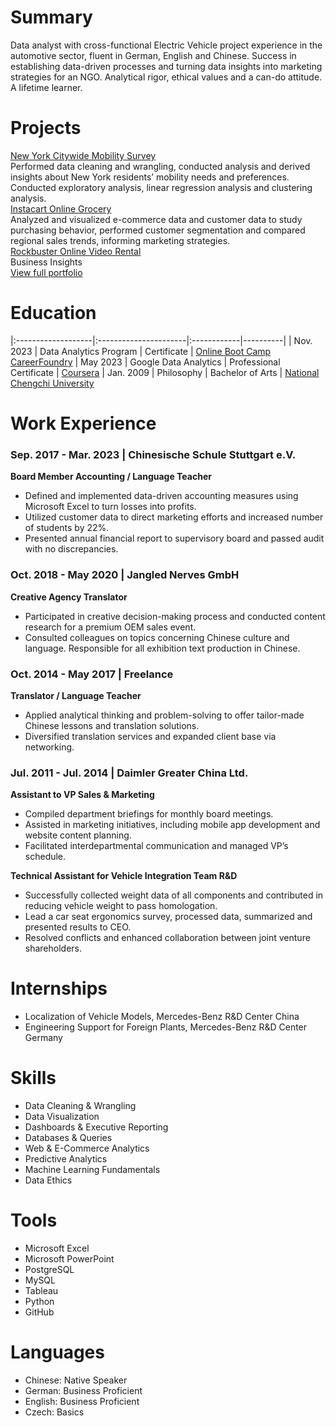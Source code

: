 # Summary
Data analyst with cross-functional Electric Vehicle project experience in the automotive sector, fluent in German, English and Chinese. Success in establishing data-driven processes and turning data insights into marketing strategies for an NGO. Analytical rigor, ethical values and a can-do attitude. A lifetime learner.

# Projects
[New York Citywide Mobility Survey](https://github.com/PeiMeiLee/NYC_CitywideMobilitySurvey_2019)  
Performed data cleaning and wrangling, conducted analysis and derived insights about New York residents’ mobility needs and preferences. Conducted exploratory analysis, linear regression analysis and clustering analysis. <br>
[Instacart Online Grocery](https://github.com/PeiMeiLee/Instacart_OnlineGrocery_2017)             
Analyzed and visualized e-commerce data and customer data to study purchasing behavior, performed customer segmentation and compared regional sales trends, informing marketing strategies. <br>
[Rockbuster Online Video Rental](https://github.com/PeiMeiLee/Rockbuster_OnlineVideoService_2020)             
Business Insights <br>
[View full portfolio](Portfolio_PeiMei_Lee.pdf)

# Education

|:-------------------|:----------------------|:------------|----------|
| Nov. 2023          | Data Analytics Program      | Certificate | [Online Boot Camp CareerFoundry](https://careerfoundry.com/en/courses/become-a-data-analyst/)
| May 2023           | Google Data Analytics | Professional Certificate | [Coursera](https://www.coursera.org/professional-certificates/google-data-analytics?)
| Jan. 2009 | Philosophy | Bachelor of Arts | [National Chengchi University](https://www.nccu.edu.tw)

# Work Experience
### Sep. 2017 - Mar. 2023 | Chinesische Schule Stuttgart e.V. 
**Board Member Accounting / Language Teacher** <br>
- Defined and implemented data-driven accounting measures using Microsoft Excel to turn losses into profits. 
- Utilized customer data to direct marketing efforts and increased number of students by 22%. 
- Presented annual financial report to supervisory board and passed audit with no discrepancies. 

### Oct. 2018 - May 2020 | Jangled Nerves GmbH
**Creative Agency Translator** <br>
- Participated in creative decision-making process and conducted content research for a premium OEM sales event. 
- Consulted colleagues on topics concerning Chinese culture and language. Responsible for all exhibition text production in Chinese.

### Oct. 2014 - May 2017 | Freelance
**Translator / Language Teacher** <br>
- Applied analytical thinking and problem-solving to offer tailor-made Chinese lessons and translation solutions. 
- Diversified translation services and expanded client base via networking. 

### Jul. 2011 - Jul. 2014 | Daimler Greater China Ltd.
**Assistant to VP Sales & Marketing**  <br> 
- Compiled department briefings for monthly board meetings.
- Assisted in marketing initiatives, including mobile app development and website content planning. 
- Facilitated interdepartmental communication and managed VP’s schedule. 

**Technical Assistant for Vehicle Integration Team R&D**<br> 
- Successfully collected weight data of all components and contributed in reducing vehicle weight to pass homologation. 
- Lead a car seat ergonomics survey, processed data, summarized and presented results to CEO. 
- Resolved conflicts and enhanced collaboration between joint venture shareholders.

# Internships
- Localization of Vehicle Models, Mercedes-Benz R&D Center China
- Engineering Support for Foreign Plants, Mercedes-Benz R&D Center Germany

# Skills
- Data Cleaning & Wrangling
- Data Visualization
- Dashboards & Executive Reporting 
- Databases & Queries
- Web & E-Commerce Analytics
- Predictive Analytics
- Machine Learning Fundamentals 
- Data Ethics

# Tools
- Microsoft Excel
- Microsoft PowerPoint
- PostgreSQL
- MySQL
- Tableau
- Python
- GitHub
  
# Languages
- Chinese: Native Speaker
- German: Business Proficient 
- English: Business Proficient
- Czech: Basics

